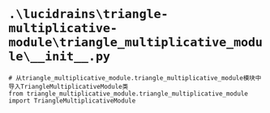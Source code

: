 # `.\lucidrains\triangle-multiplicative-module\triangle_multiplicative_module\__init__.py`

```
# 从triangle_multiplicative_module.triangle_multiplicative_module模块中导入TriangleMultiplicativeModule类
from triangle_multiplicative_module.triangle_multiplicative_module import TriangleMultiplicativeModule
```